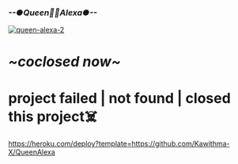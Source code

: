    ### *--●Queen👸🏻Alexa●--*
<a href="https://ibb.co/mJzC7T5"><img src="https://i.ibb.co/y0snJPF/queen-alexa-2.gif" alt="queen-alexa-2" border="0"></a>

  # *~coclosed now~*
# project failed | not found | closed this project☠️

https://heroku.com/deploy?template=https://github.com/Kawithma-X/QueenAlexa

